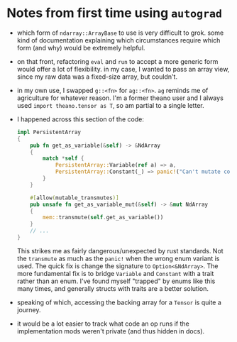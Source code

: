 # Notes from first time using `autograd`

- which form of `ndarray::ArrayBase` to use is very difficult to grok. some kind of documentation explaining which circumstances require which form (and why) would be extremely helpful.
- on that front, refactoring `eval` and `run` to accept a more generic form would offer a lot of flexibility. in my case, I wanted to pass an array view, since my raw data was a fixed-size array, but couldn't.
- in my own use, I swapped `g::<fn>` for `ag::<fn>`. `ag` reminds me of agriculture for whatever reason. I'm a former theano user and I always used `import theano.tensor as T`, so am partial to a single letter.
- I happened across this section of the code:
  
  ```rust
  impl PersistentArray
  {
      pub fn get_as_variable(&self) -> &NdArray
      {
          match *self {
              PersistentArray::Variable(ref a) => a,
              PersistentArray::Constant(_) => panic!("Can't mutate constant tensor"),
          }
      }
  
      #[allow(mutable_transmutes)]
      pub unsafe fn get_as_variable_mut(&self) -> &mut NdArray
      {
          mem::transmute(self.get_as_variable())
      }
      // ...
  }
  ```
  
  This strikes me as fairly dangerous/unexpected by rust standards. Not the `transmute` as much as the `panic!` when the wrong enum variant is used. The quick fix is change the signature to `Option<&NdArray>`. The more fundamental fix is to bridge `Variable` and `Constant` with a trait rather than an enum. I've found myself "trapped" by enums like this many times, and generally structs with traits are a better solution.
- speaking of which, accessing the backing array for a `Tensor` is quite a journey.
- it would be a lot easier to track what code an op runs if the implementation mods weren't private (and thus hidden in docs).
